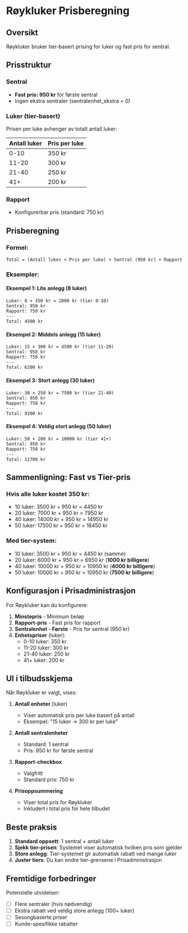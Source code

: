 # Røykluker Prisberegning

## Oversikt
Røykluker bruker tier-basert prising for luker og fast pris for sentral.

## Prisstruktur

### Sentral
- **Fast pris: 950 kr** for første sentral
- Ingen ekstra sentraler (sentralenhet_ekstra = 0)

### Luker (tier-basert)
Prisen per luke avhenger av totalt antall luker:

| Antall luker | Pris per luke |
|--------------|---------------|
| 0-10         | 350 kr        |
| 11-20        | 300 kr        |
| 21-40        | 250 kr        |
| 41+          | 200 kr        |

### Rapport
- Konfigurerbar pris (standard: 750 kr)

## Prisberegning

### Formel:
```
Total = (Antall luker × Pris per luke) + Sentral (950 kr) + Rapport
```

### Eksempler:

#### Eksempel 1: Lite anlegg (8 luker)
```
Luker: 8 × 350 kr = 2800 kr (tier 0-10)
Sentral: 950 kr
Rapport: 750 kr
---
Total: 4500 kr
```

#### Eksempel 2: Middels anlegg (15 luker)
```
Luker: 15 × 300 kr = 4500 kr (tier 11-20)
Sentral: 950 kr
Rapport: 750 kr
---
Total: 6200 kr
```

#### Eksempel 3: Stort anlegg (30 luker)
```
Luker: 30 × 250 kr = 7500 kr (tier 21-40)
Sentral: 950 kr
Rapport: 750 kr
---
Total: 9200 kr
```

#### Eksempel 4: Veldig stort anlegg (50 luker)
```
Luker: 50 × 200 kr = 10000 kr (tier 41+)
Sentral: 950 kr
Rapport: 750 kr
---
Total: 11700 kr
```

## Sammenligning: Fast vs Tier-pris

### Hvis alle luker kostet 350 kr:
- 10 luker: 3500 kr + 950 kr = 4450 kr
- 20 luker: 7000 kr + 950 kr = 7950 kr
- 40 luker: 14000 kr + 950 kr = 14950 kr
- 50 luker: 17500 kr + 950 kr = 18450 kr

### Med tier-system:
- 10 luker: 3500 kr + 950 kr = 4450 kr (samme)
- 20 luker: 6000 kr + 950 kr = 6950 kr (**1000 kr billigere**)
- 40 luker: 10000 kr + 950 kr = 10950 kr (**4000 kr billigere**)
- 50 luker: 10000 kr + 950 kr = 10950 kr (**7500 kr billigere**)

## Konfigurasjon i Prisadministrasjon

For Røykluker kan du konfigurere:

1. **Minstepris** - Minimum beløp
2. **Rapport-pris** - Fast pris for rapport
3. **Sentralenhet - Første** - Pris for sentral (950 kr)
4. **Enhetspriser** (luker):
   - 0-10 luker: 350 kr
   - 11-20 luker: 300 kr
   - 21-40 luker: 250 kr
   - 41+ luker: 200 kr

## UI i tilbudsskjema

Når Røykluker er valgt, vises:

1. **Antall enheter** (luker)
   - Viser automatisk pris per luke basert på antall
   - Eksempel: "15 luker → 300 kr per luke"

2. **Antall sentralenheter**
   - Standard: 1 sentral
   - Pris: 950 kr for første sentral

3. **Rapport-checkbox**
   - Valgfritt
   - Standard pris: 750 kr

4. **Prisoppsummering**
   - Viser total pris for Røykluker
   - Inkludert i total pris for hele tilbudet

## Beste praksis

1. **Standard oppsett**: 1 sentral + antall luker
2. **Sjekk tier-prisen**: Systemet viser automatisk hvilken pris som gjelder
3. **Store anlegg**: Tier-systemet gir automatisk rabatt ved mange luker
4. **Juster tiers**: Du kan endre tier-grensene i Prisadministrasjon

## Fremtidige forbedringer

Potensielle utvidelser:
- [ ] Flere sentraler (hvis nødvendig)
- [ ] Ekstra rabatt ved veldig store anlegg (100+ luker)
- [ ] Sesongbaserte priser
- [ ] Kunde-spesifikke rabatter
